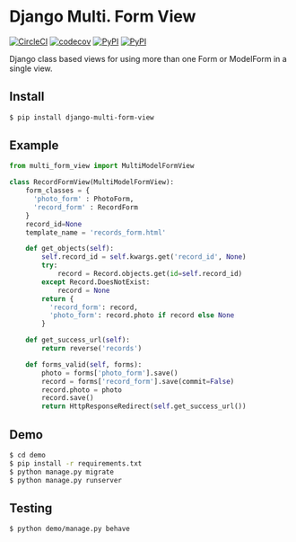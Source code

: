# Django Multi. Form View
[![CircleCI](https://circleci.com/gh/TimBest/django-multi-form-view.svg?style=shield)](https://circleci.com/gh/TimBest/django-multi-form-view)
[![codecov](https://codecov.io/gh/timbest/django-multi-form-view/branch/master/graph/badge.svg)](https://codecov.io/gh/timbest/django-multi-form-view)
[![PyPI](https://img.shields.io/pypi/v/django-multi-form-view.svg?maxAge=2592000)](https://pypi.python.org/pypi/django-multi-form-view)
[![PyPI](https://img.shields.io/pypi/dm/django-multi-form-view.svg?maxAge=2592000)](https://pypi.python.org/pypi/django-multi-form-view)

Django class based views for using more than one Form or ModelForm in a single view.

## Install
```bash
$ pip install django-multi-form-view
```

## Example
```python
from multi_form_view import MultiModelFormView

class RecordFormView(MultiModelFormView):
    form_classes = {
      'photo_form' : PhotoForm,
      'record_form' : RecordForm
    }
    record_id=None
    template_name = 'records_form.html'

    def get_objects(self):
        self.record_id = self.kwargs.get('record_id', None)
        try:
            record = Record.objects.get(id=self.record_id)
        except Record.DoesNotExist:
            record = None
        return {
          'record_form': record,
          'photo_form': record.photo if record else None
        }

    def get_success_url(self):
        return reverse('records')

    def forms_valid(self, forms):
        photo = forms['photo_form'].save()
        record = forms['record_form'].save(commit=False)
        record.photo = photo
        record.save()
        return HttpResponseRedirect(self.get_success_url())
```

## Demo
```bash
$ cd demo
$ pip install -r requirements.txt
$ python manage.py migrate
$ python manage.py runserver
```

## Testing
```bash
$ python demo/manage.py behave
```
